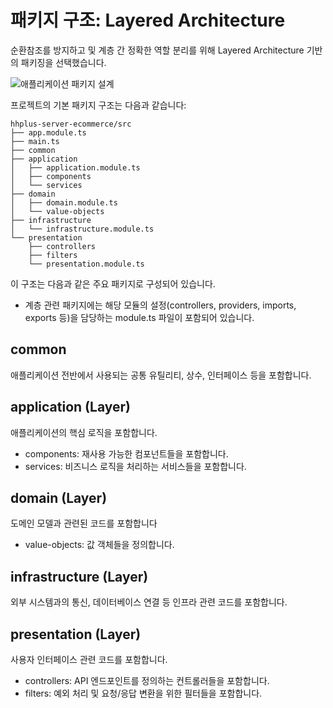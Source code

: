 # 패키지 구조: Layered Architecture

순환참조를 방지하고 및 계층 간 정확한 역할 분리를 위해 Layered Architecture 기반의 패키징을 선택했습니다.

![애플리케이션 패키지 설계](https://i.imgur.com/fNd2cix.png)

프로젝트의 기본 패키지 구조는 다음과 같습니다:

```text
hhplus-server-ecommerce/src
├── app.module.ts
├── main.ts
├── common
├── application
│   ├── application.module.ts
│   ├── components
│   └── services
├── domain
│   ├── domain.module.ts
│   └── value-objects
├── infrastructure
│   └── infrastructure.module.ts
└── presentation
    ├── controllers
    ├── filters
    └── presentation.module.ts
```

이 구조는 다음과 같은 주요 패키지로 구성되어 있습니다.

- 계층 관련 패키지에는 해당 모듈의 설정(controllers, providers, imports, exports 등)을 담당하는 module.ts 파일이 포함되어 있습니다.

## common

애플리케이션 전반에서 사용되는 공통 유틸리티, 상수, 인터페이스 등을 포함합니다.

## application (Layer)

애플리케이션의 핵심 로직을 포함합니다.

- components: 재사용 가능한 컴포넌트들을 포함합니다.
- services: 비즈니스 로직을 처리하는 서비스들을 포함합니다.

## domain (Layer)

도메인 모델과 관련된 코드를 포함합니다

- value-objects: 값 객체들을 정의합니다.

## infrastructure (Layer)

외부 시스템과의 통신, 데이터베이스 연결 등 인프라 관련 코드를 포함합니다.

## presentation (Layer)

사용자 인터페이스 관련 코드를 포함합니다.

- controllers: API 엔드포인트를 정의하는 컨트롤러들을 포함합니다.
- filters: 예외 처리 및 요청/응답 변환을 위한 필터들을 포함합니다.

